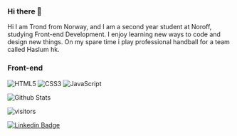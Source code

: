 ### Hi there 👋

Hi I am Trond from Norway, and I am a second year student at Noroff, studying Front-end Development. I enjoy learning new ways to code and design new things.
On my spare time i play professional handball for a team called Haslum hk. 

### Front-end

![HTML5](https://img.shields.io/badge/-HTML5-E34F26?style=flat-square&logo=html5&logoColor=white)
![CSS3](https://img.shields.io/badge/-CSS3-1572B6?style=flat-square&logo=css3)
![JavaScript](https://img.shields.io/badge/-JavaScript-black?style=flat-square&logo=javascript)


![Github Stats](https://github-readme-stats.vercel.app/api?username=trondtjemsland&count_private=true&show_icons=true&include_all_commits=true&theme=radical)


![visitors](https://visitor-badge.glitch.me/badge?page_id=trondtjemsland)


[![Linkedin Badge](https://img.shields.io/badge/-trond-tjemsland?style=flat-square&logo=Linkedin&logoColor=white&link=https://www.linkedin.com/in/trondtjemsland/)](https://www.linkedin.com/in/trondtjemsland/)
